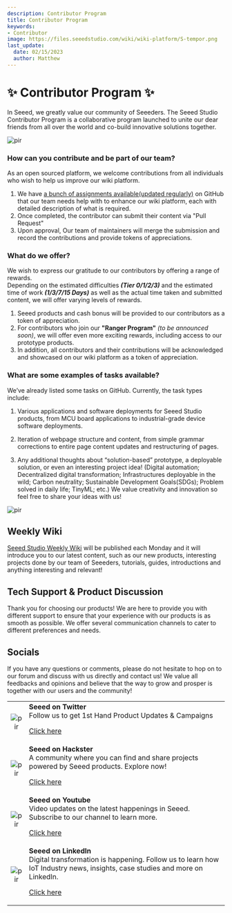 ```yaml
---
description: Contributor Program
title: Contributor Program
keywords:
- Contributor
image: https://files.seeedstudio.com/wiki/wiki-platform/S-tempor.png
last_update:
  date: 02/15/2023
  author: Matthew
---
```


# ✨ Contributor Program ✨ 

In Seeed, we greatly value our community of Seeeders. The Seeed Studio Contributor Program is a collaborative program launched to unite our dear friends from all over the world and co-build innovative solutions together.

<p style={{textAlign: 'center'}}><img src="https://www.seeedstudio.com/blog/wp-content/uploads/2023/08/%E5%BE%AE%E4%BF%A1%E6%88%AA%E5%9B%BE_20230817161402.png" alt="pir" width={800} height="auto" /></p>


### How can you contribute and be part of our team?

As an open sourced platform, we welcome contributions from all individuals who wish to help us improve our wiki platform.

1. We have [a bunch of assignments available(updated regularly)](https://github.com/orgs/Seeed-Studio/projects/6/views/1) on GitHub that our team needs help with to enhance our wiki platform, each with detailed description of what is required. 
2. Once completed, the contributor can submit their content via "Pull Request"
3. Upon approval, Our team of maintainers will merge the submission and record the contributions and provide tokens of appreciations.

### What do we offer?

We wish to express our gratitude to our contributors by offering a range of rewards.   
Depending on the estimated difficulties ***(Tier 0/1/2/3)*** and the estimated time of work ***(1/3/7/15 Days)*** as well as the actual time taken and submitted content, we will offer varying levels of rewards.

1. Seeed products and cash bonus will be provided to our contributors as a token of appreciation.
2. For contributors who join our **"Ranger Program"** *(to be announced soon)*, we will offer even more exciting rewards, including access to our prototype products.
3. In addition, all contributors and their contributions will be acknowledged and showcased on our wiki platform as a token of appreciation.

### What are some examples of tasks available?

We’ve already listed some tasks on GitHub. Currently, the task types include:

1. Various applications and software deployments for Seeed Studio products, from MCU board applications to industrial-grade device software deployments.

2. Iteration of webpage structure and content, from simple grammar corrections to entire page content updates and restructuring of pages.

3. Any additional thoughts about “solution-based” prototype, a deployable solution, or even an interesting project idea! (Digital automation; Decentralized digital transformation; Infrastructures deployable in the wild; Carbon neutrality; Sustainable Development Goals(SDGs); Problem solved in daily life; TinyML; etc.) We value creativity and innovation so feel free to share your ideas with us!

<p style={{textAlign: 'center'}}><img src="https://files.seeedstudio.com/wiki/wiki-platform/contributor_program.png" alt="pir" width={900} height="auto" /></p>


## Weekly Wiki

[Seeed Studio Weekly Wiki](/weekly_wiki) will be published each Monday and it will introduce you to our latest content, such as our new products, interesting projects done by our team of Seeeders, tutorials, guides, introductions and anything interesting and relevant!

## Tech Support & Product Discussion

Thank you for choosing our products! We are here to provide you with different support to ensure that your experience with our products is as smooth as possible. We offer several communication channels to cater to different preferences and needs.

<div class="button_tech_support_container">
<a href="https://forum.seeedstudio.com/" class="button_forum"></a> 
<a href="https://www.seeedstudio.com/contacts" class="button_email"></a>
</div>

<div class="button_tech_support_container">
<a href="https://discord.gg/eWkprNDMU7" class="button_discord"></a> 
<a href="https://github.com/Seeed-Studio/wiki-documents/discussions/69" class="button_discussion"></a>
</div>

## Socials

If you have any questions or comments, please do not hesitate to hop on to our forum and discuss with us directly and contact us! We value all feedbacks and opinions and believe that the way to grow and prosper is together with our users and the community!

<table align="center">
  <tbody>
    <tr>
      <td align="center"><p style={{textAlign: 'center'}}><img src="https://files.seeedstudio.com/wiki/IndexWiki/Twitter1.png" alt="pir" width={60} height="auto" /></p></td>
      <td align="left"><strong>Seeed on Twitter</strong><br />Follow us to get 1st Hand Product Updates &amp; Campaigns<p><a href="https://twitter.com/seeedstudio" target="_blank">Click here</a></p></td>
    </tr>
    <tr>
      <td align="center"><p style={{textAlign: 'center'}}><img src="https://files.seeedstudio.com/wiki/IndexWiki/hackster1.png" alt="pir" width={200} height="auto" /></p></td>
      <td align="left"><strong>Seeed on Hackster</strong><br />A community where you can find and share projects powered by Seeed products. Explore now!<p><a href="https://www.hackster.io/seeed" target="_blank">Click here</a></p></td>
    </tr>
    <tr>
      <td align="center"><p style={{textAlign: 'center'}}><img src="https://files.seeedstudio.com/wiki/IndexWiki/YouTube.png" alt="pir" width={300} height="auto" /></p></td>
      <td align="left"><strong>Seeed on Youtube</strong><br />Video updates on the latest happenings in Seeed. Subscribe to our channel to learn more.<p><a href="http://www.youtube.com/c/SeeedStudioSZ" target="_blank">Click here</a></p></td>
    </tr>
    <tr>
      <td align="center"><p style={{textAlign: 'center'}}><img src="https://files.seeedstudio.com/wiki/IndexWiki/LinkedIn_Logo.png" alt="pir" width={300} height="auto" /></p></td>
      <td align="left"><strong>Seeed on LinkedIn</strong><br />Digital transformation is happening. Follow us to learn how IoT Industry news, insights, case studies and more on LinkedIn.<p><a href="https://www.linkedin.com/company/seeedstudio" target="_blank">Click here</a></p></td>
    </tr>
  </tbody>
</table>
